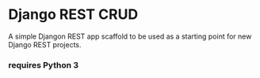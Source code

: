 # Django REST CRUD


A simple Djangon REST app scaffold to be used as a starting point for new Django REST projects.

### requires Python 3